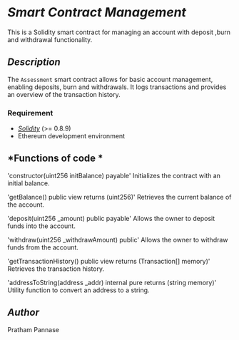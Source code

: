 # *Smart Contract Management*

This is a Solidity smart contract for managing an account with deposit ,burn and withdrawal functionality.

## *Description*

The `Assessment` smart contract allows for basic account management, enabling deposits, burn and withdrawals. It logs transactions and provides an overview of the transaction history.


### Requirement

- [*Solidity*](https://soliditylang.org/) (>= 0.8.9)
- Ethereum development environment

## *Functions of code *

'constructor(uint256 initBalance) payable'
Initializes the contract with an initial balance.

'getBalance() public view returns (uint256)'
Retrieves the current balance of the account.

'deposit(uint256 _amount) public payable'
Allows the owner to deposit funds into the account.

'withdraw(uint256 _withdrawAmount) public'
Allows the owner to withdraw funds from the account.

'getTransactionHistory() public view returns (Transaction[] memory)'
Retrieves the transaction history.

'addressToString(address _addr) internal pure returns (string memory)'
Utility function to convert an address to a string.

## *Author*
Pratham Pannase
